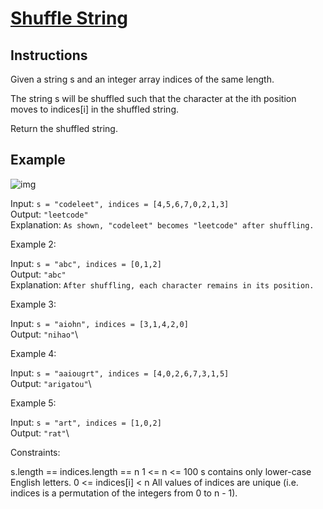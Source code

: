 # [Shuffle String](https://leetcode.com/problems/shuffle-string/)

## Instructions

Given a string s and an integer array indices of the same length.

The string s will be shuffled such that the character at the ith position moves to indices[i] in the shuffled string.

Return the shuffled string.

## Example

![img](https://assets.leetcode.com/uploads/2020/07/09/q1.jpg)

Input: `s = "codeleet", indices = [4,5,6,7,0,2,1,3]`\
Output: `"leetcode"`\
Explanation: `As shown, "codeleet" becomes "leetcode" after shuffling.`

Example 2:

Input: `s = "abc", indices = [0,1,2]`\
Output: `"abc"`\
Explanation: `After shuffling, each character remains in its position.`

Example 3:

Input: `s = "aiohn", indices = [3,1,4,2,0]`\
Output: `"nihao"`\

Example 4:

Input: `s = "aaiougrt", indices = [4,0,2,6,7,3,1,5]`\
Output: `"arigatou"`\

Example 5:

Input: `s = "art", indices = [1,0,2]`\
Output: `"rat"`\

Constraints:

s.length == indices.length == n
1 <= n <= 100
s contains only lower-case English letters.
0 <= indices[i] < n
All values of indices are unique (i.e. indices is a permutation of the integers from 0 to n - 1).
